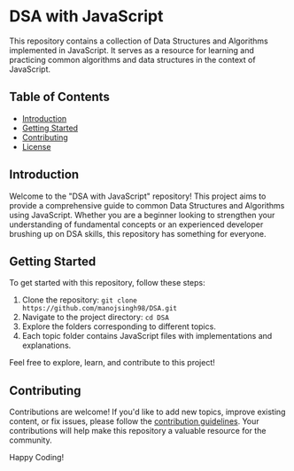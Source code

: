 # DSA with JavaScript

This repository contains a collection of Data Structures and Algorithms implemented in JavaScript. It serves as a resource for learning and practicing common algorithms and data structures in the context of JavaScript.

## Table of Contents

- [Introduction](#introduction)
- [Getting Started](#getting-started)
- [Contributing](#contributing)
- [License](#license)

## Introduction

Welcome to the "DSA with JavaScript" repository! This project aims to provide a comprehensive guide to common Data Structures and Algorithms using JavaScript. Whether you are a beginner looking to strengthen your understanding of fundamental concepts or an experienced developer brushing up on DSA skills, this repository has something for everyone.

## Getting Started

To get started with this repository, follow these steps:

1. Clone the repository: `git clone https://github.com/manojsingh98/DSA.git`
2. Navigate to the project directory: `cd DSA`
3. Explore the folders corresponding to different topics.
4. Each topic folder contains JavaScript files with implementations and explanations.

Feel free to explore, learn, and contribute to this project!

## Contributing

Contributions are welcome! If you'd like to add new topics, improve existing content, or fix issues, please follow the [contribution guidelines](CONTRIBUTING.md). Your contributions will help make this repository a valuable resource for the community.

Happy Coding!
